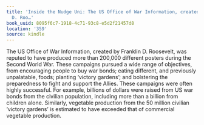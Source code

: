 ```yaml
---
title: 'Inside the Nudge Uni: The US Office of War Information, created by Franklin
  D. Roo…'
book_uuid: 8095f6c7-1918-4c71-93c8-e5d2f21457d8
location: '359'
source: kindle
---
```


The US Office of War Information, created by Franklin D. Roosevelt, was reputed to have produced more than 200,000 different posters during the Second World War. These campaigns pursued a wide range of objectives, from encouraging people to buy war bonds; eating different, and previously unpalatable, foods; planting ‘victory gardens’; and bolstering the preparedness to fight and support the Allies. These campaigns were often highly successful. For example, billions of dollars were raised from US war bonds from the civilian population, including more than a billion from children alone. Similarly, vegetable production from the 50 million civilian ‘victory gardens’ is estimated to have exceeded that of commercial vegetable production.